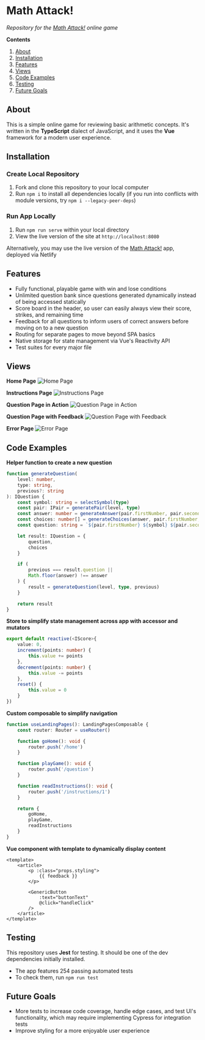 # Math Attack!

*Repository for the [Math Attack!](https://vue-math-attack.netlify.app) online game*

**Contents**

1. [About](https://github.com/jtreeves/vue-learn-math#about)
2. [Installation](https://github.com/jtreeves/vue-learn-math#installation)
3. [Features](https://github.com/jtreeves/vue-learn-math#features)
4. [Views](https://github.com/jtreeves/vue-learn-math#views)
5. [Code Examples](https://github.com/jtreeves/vue-learn-math#code-examples)
6. [Testing](https://github.com/jtreeves/vue-learn-math#testing)
7. [Future Goals](https://github.com/jtreeves/vue-learn-math#future-goals)

## About

This is a simple online game for reviewing basic arithmetic concepts. It's written in the **TypeScript** dialect of JavaScript, and it uses the **Vue** framework for a modern user experience.

## Installation

### Create Local Repository

1. Fork and clone this repository to your local computer
2. Run `npm i` to install all dependencies locally (if you run into conflicts with module versions, try `npm i --legacy-peer-deps`)

### Run App Locally

1. Run `npm run serve` within your local directory
2. View the live version of the site at `http://localhost:8080`

Alternatively, you may use the live version of the [Math Attack!](https://vue-math-attack.netlify.app) app, deployed via Netlify

## Features

- Fully functional, playable game with win and lose conditions
- Unlimited question bank since questions generated dynamically instead of being accessed statically
- Score board in the header, so user can easily always view their score, strikes, and remaining time
- Feedback for all questions to inform users of correct answers before moving on to a new question
- Routing for separate pages to move beyond SPA basics
- Native storage for state management via Vue's Reactivity API
- Test suites for every major file

## Views

**Home Page**
![Home Page](/public/images/home.png)

**Instructions Page**
![Instructions Page](/public/images/instructions.png)

**Question Page in Action**
![Question Page in Action](/public/images/question.png)

**Question Page with Feedback**
![Question Page with Feedback](/public/images/feedback.png)

**Error Page**
![Error Page](/public/images/error.png)

## Code Examples

**Helper function to create a new question**
```typescript
function generateQuestion(
    level: number,
    type: string,
    previous?: string
): IQuestion {
    const symbol: string = selectSymbol(type)
    const pair: IPair = generatePair(level, type)
    const answer: number = generateAnswer(pair.firstNumber, pair.secondNumber, type)
    const choices: number[] = generateChoices(answer, pair.firstNumber, pair.secondNumber, type)
    const question: string = `${pair.firstNumber} ${symbol} ${pair.secondNumber}`

    let result: IQuestion = {
        question,
        choices
    }

    if (
        previous === result.question || 
        Math.floor(answer) !== answer
    ) {
        result = generateQuestion(level, type, previous)
    }

    return result
}
```

**Store to simplify state management across app with accessor and mutators**
```typescript
export default reactive(<IScore>{
    value: 0,
    increment(points: number) {
        this.value += points
    },
    decrement(points: number) {
        this.value -= points
    },
    reset() {
        this.value = 0
    }
})
```

**Custom composable to simplify navigation**
```typescript
function useLandingPages(): LandingPagesComposable {
    const router: Router = useRouter()

    function goHome(): void {
        router.push('/home')
    }

    function playGame(): void {
        router.push('/question')
    }

    function readInstructions(): void {
        router.push('/instructions/1')
    }

    return {
        goHome,
        playGame,
        readInstructions
    }
}
```

**Vue component with template to dynamically display content**
```vue
<template>
    <article>
        <p :class="props.styling">
            {{ feedback }}
        </p>

        <GenericButton 
            :text="buttonText"
            @click="handleClick"
        />
    </article>
</template>
```

## Testing

This repository uses **Jest** for testing. It should be one of the dev dependencies initially installed.

- The app features 254 passing automated tests
- To check them, run `npm run test`

## Future Goals

- More tests to increase code coverage, handle edge cases, and test UI's functionality, which may require implementing Cypress for integration tests
- Improve styling for a more enjoyable user experience

